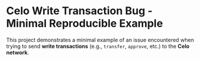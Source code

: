 # Celo Write Transaction Bug - Minimal Reproducible Example

This project demonstrates a minimal example of an issue encountered when trying to send **write transactions** (e.g., `transfer`, `approve`, etc.) to the **Celo network**.
